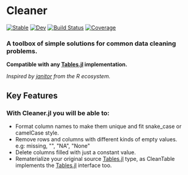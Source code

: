 # Cleaner

[![Stable](https://img.shields.io/badge/docs-stable-blue.svg)](https://TheRoniOne.github.io/Cleaner.jl/stable)
[![Dev](https://img.shields.io/badge/docs-dev-blue.svg)](https://TheRoniOne.github.io/Cleaner.jl/dev)
[![Build Status](https://github.com/TheRoniOne/Cleaner.jl/workflows/CI/badge.svg)](https://github.com/TheRoniOne/Cleaner.jl/actions)
[![Coverage](https://codecov.io/gh/TheRoniOne/Cleaner.jl/branch/master/graph/badge.svg)](https://codecov.io/gh/TheRoniOne/Cleaner.jl)

### A toolbox of simple solutions for common data cleaning problems.

**Compatible with any [Tables.jl](https://github.com/JuliaData/Tables.jl) implementation.**

*Inspired by [janitor](https://github.com/sfirke/janitor) from the R ecosystem.*

## Key Features
### With Cleaner.jl you will be able to:
- Format column names to make them unique and fit snake_case or camelCase style.
- Remove rows and columns with different kinds of empty values. 
<br>e.g: missing, "", "NA", "None"
- Delete columns filled with just a constant value.
- Rematerialize your original source [Tables.jl](https://github.com/JuliaData/Tables.jl) type, as CleanTable implements the [Tables.jl](https://github.com/JuliaData/Tables.jl) interface too.
